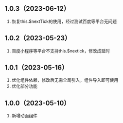 ## 1.0.3（2023-06-12）
1. 恢复this.$nextTick的使用，经过测试百度等平台无问题
## 1.0.2（2023-05-23）
1. 百度小程序等平台不支持this.$nextick，修改成延时
## 1.0.1（2023-05-16）
1. 优化组件依赖，修改后无需全局引入，组件导入即可使用
2. 优化部分功能
## 1.0.0（2023-05-10）
1. 新增动画组件
